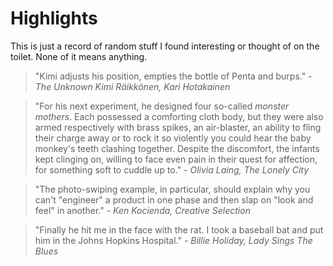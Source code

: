 # Highlights

This is just a record of random stuff I found interesting or thought of on the toilet. None of it means anything.

> "Kimi adjusts his position, empties the bottle of Penta and burps." - _The Unknown Kimi Räikkönen, Kari Hotakainen_

> "For his next experiment, he designed four so-called _monster mothers_. Each possessed a comforting cloth body, but they were also armed respectively with brass spikes, an air-blaster, an ability to fling their charge away or to rock it so violently you could hear the baby monkey's teeth clashing together. Despite the discomfort, the infants kept clinging on, willing to face even pain in their quest for affection, for something soft to cuddle up to." - _Olivia Laing, The Lonely City_

> "The photo-swiping example, in particular, should explain why you can't "engineer" a product in one phase and then slap on "look and feel" in another." - _Ken Kocienda, Creative Selection_

> "Finally he hit me in the face with the rat. I took a baseball bat and put him in the Johns Hopkins Hospital." - _Billie Holiday, Lady Sings The Blues_
